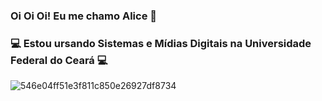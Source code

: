 
### Oi Oi Oi! Eu me chamo Alice :dizzy:
### :computer: Estou ursando Sistemas e Mídias Digitais na Universidade Federal do Ceará :computer:
![546e04ff51e3f811c850e26927df8734](https://user-images.githubusercontent.com/65679612/214696480-11092289-eb65-46f9-bdf6-3af80a992a0e.gif)



<!--
**Alicefortes/Alicefortes** is a ✨ _special_ ✨ repository because its `README.md` (this file) appears on your GitHub profile.

Here are some ideas to get you started:

- 🔭 I’m currently working on ...
- 🌱 I’m currently learning ...
- 👯 I’m looking to collaborate on ...
- 🤔 I’m looking for help with ...
- 💬 Ask me about ...
- 📫 How to reach me: ...
- 😄 Pronouns: ...
- ⚡ Fun fact: ...
-->
